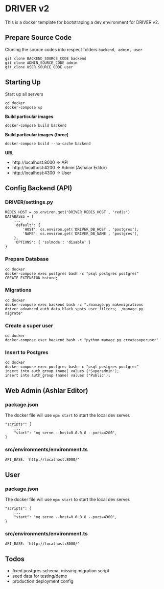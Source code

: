 # DRIVER v2
This is a docker template for bootstraping a dev environment for DRIVER v2.

## Prepare Source Code
Cloning the source codes into respect folders `backend, admin, user`

    git clone BACKEND_SOURCE_CODE backend
    git clone ADMIN_SOURCE_CODE admin
    git clone USER_SOURCE_CODE user

## Starting Up
Start up all servers

    cd docker
    docker-compose up
**Build particular images**

    docker-compose build backend
**Build particular images (force)**

    docker-compose build --no-cache backend
**URL**

 - http://localhost:8000 -> API
 - http://localhost:4200 -> Admin (Ashalar Editor)
 - http://localhost:4300 -> User

## Config Backend (API)
  ### DRIVER/settings.py

    REDIS_HOST = os.environ.get('DRIVER_REDIS_HOST', 'redis')
    DATABASES = {
	    ...
	    'default': {
		    'HOST': os.environ.get('DRIVER_DB_HOST', 'postgres'),
		    'NAME': os.environ.get('DRIVER_DB_NAME', 'postgres'),
		},
		'OPTIONS': { 'sslmode': 'disable' }
	}

### Prepare Database
    cd docker
    docker-compose exec postgres bash -c "psql postgres postgres"
    CREATE EXTENSION hstore;

### Migrations

    cd docker
    docker-compose exec backend bash -c "./manage.py makemigrations driver_advanced_auth data black_spots user_filters; ./manage.py migrate"

### Create a super user

    cd docker
    docker-compose exec backend bash -c "python manage.py createsuperuser"

### Insert to Postgres

    cd docker
    docker-compose exec postgres bash -c "psql postgres postgres"
    insert into auth_group (name) values ('Superadmin');
    insert into auth_group (name) values ('Public');


## Web Admin (Ashlar Editor)

  ### package.json
  The docker file will use `npm start` to start the local dev server.

    "scripts": {
	    ...
	    "start": "ng serve --host=0.0.0.0 --port=4200",
	}

### src/environments/environment.ts

    API_BASE: 'http://localhost:8000/'

## User


  ### package.json
  The docker file will use `npm start` to start the local dev server.


    "scripts": {
	    ...
	    "start": "ng serve --host=0.0.0.0 --port=4300",
	}
### src/environments/environment.ts

    API_BASE: 'http://localhost:8000/'

## Todos

 - fixed postgres schema, missing migration script
 - seed data for testing/demo
 - production deployment config
